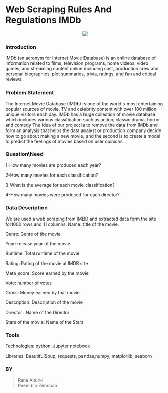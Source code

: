 # Web Scraping Rules And Regulations IMDb




<center><img align="center" src="2R.jpg"></center>




### Introduction

IMDb (an acronym for Internet Movie Database) is an online database of information related to films, television programs, home videos, video games, and streaming content online including cast, production crew and personal biographies, plot summaries, trivia, ratings, and fan and critical reviews.



### Problem Statement  

The Internet Movie Database (IMDb) is one of the world's most entertaining popular sources of movie, TV and celebrity content with over 100 million unique visitors each day.
IMDb has a huge collection of movie database which includes various   classification such as action, classic drama, horror and comedy
The idea of our project is to remove the data from IMDb and form an analysis that helps the data analyst or production company decide how to go about making a new movie, and the second is to create a model to predict the feelings of movies based on user opinions.


### Question\Need

1-How many movies are produced each year?


2-How many movies for each classification?


3-What is the average for each movie classification?


4-How many movies were produced for each director?


### Data Description 

We are used a web scraping from IMBD and extracted data form the site for1000 rows and 11 columns.
Name: title of the movie,

Genre: Genre of the movie

Year: release year of the movie

Runtime: Total runtime of the movie

Rating: Rating of the movie at IMDB site

Meta_score: Score earned by the movie

Vote: number of votes

Gross: Money earned by that movie

Description: Description of the movie 

Director : Name of the Director

Stars of the movie: Name of the Stars



### Tools

Technologies: python, Jupyter notebook 

Libraries: BeautifulSoup, requests, pandas,numpy, matplotlib, seaborn



### BY
>Rana Alturki  
>Reem bin Zeraiban
